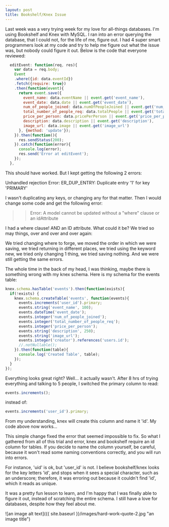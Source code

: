 ```yaml
---
layout: post
title: Bookshelf/Knex Issue
---
```


Last week was a very trying week for my love for all-things databases. I'm using Bookshelf and Knex with MySQL. I ran into an error querying the database, that I could not, for the life of me, figure out. I had 4 super smart programmers look at my code and try to help me figure out what the issue was, but nobody could figure it out. Below is the code that everyone reviewed: 


```javascript
  editEvent: function(req, res){
    var data = req.body; 
    Event
    .where({id: data.eventId})
    .fetch({require: true})
    .then(function(event){
      return event.save({
        event_name: data.eventName || event.get('event_name'),
        event_date: data.date || event.get('event_date'),
        num_of_people_joined: data.numOfPeopleJoined || event.get('num_of_people_joined'),
        total_number_of_people_req: data.totalPeople || event.get('total_number_of_people_req'),
        price_per_person: data.pricePerPerson || event.get('price_per_person'),
        description: data.description || event.get('description'),
        image_url: data.image || event.get('image_url')
      }, {method: 'update'});
    }).then(function(){
      res.sendStatus(200);
    }).catch(function(error){
      console.log(error);
      res.send('Error at editEvent');
    });
  },
```

This should have worked. But I kept getting the following 2 errors:

Unhandled rejection Error: ER_DUP_ENTRY: Duplicate entry '1' for key 'PRIMARY'

I wasn't duplicating any keys, or changing any for that matter. Then I would change some code and get the following error:

>>Error: A model cannot be updated without a "where" clause or an idAttribute

I had a where clause! AND an ID attribute. What could it be? We tried so may things, over and over and over again:

We tried changing where to forge, we moved the order in which we were saving, we tried returning in different places, we tried using the keyword new, we tried only changing 1 thing, we tried saving nothing. And we were still getting the same errors. 

The whole time in the back of my head, I was thinking, maybe there is something wrong with my knex schema. Here is my schema for the events table:

```javascript
knex.schema.hasTable('events').then(function(exists){
  if(!exists) {
    knex.schema.createTable('events', function(events){
      events.increments('user_id').primary;
      events.string('event_name', 100);
      events.dateTime('event_date');
      events.integer('num_of_people_joined');
      events.integer('total_number_of_people_req');
      events.integer('price_per_person');
      events.string('description', 250);
      events.string('image_url');
      events.integer('creator').references('users.id');
      //.notNullable();
    }).then(function(table){
      console.log('Created Table', table);
    });
  }
});
```
Everything looks great right? Well... it actually wasn't. After 8 hrs of trying everything and talking to 5 people, I switched the primary column to read:

```javascript
events.increments();
```
instead of: 

```javascript
events.increments('user_id').primary;
```

From my understanding, knex will create this column and name it 'id'. My code above now works...

This simple change fixed the error that seemed impossible to fix. So what I gathered from all of this trial and error, knex and bookshelf require an id column for tables. If you decide to name the column yourself, be careful, because it won't read some naming conventions correctly, and you will run into errors.

For instance, 'uid' is ok, but 'user_id' is not. I believe bookshelf/knex looks for the key letters 'id', and stops when it sees a special character, such as an underscore; therefore, it was erroring out because it couldn't find 'id', which it reads as unique. 

It was a pretty fun lesson to learn, and I'm happy that I was finally able to figure it out, instead of scratching the entire schema. I still have a love for databases, despite how they feel about me.

![an image alt text]({{ site.baseurl }}/images/hard-work-quote-2.jpg "an image title")





